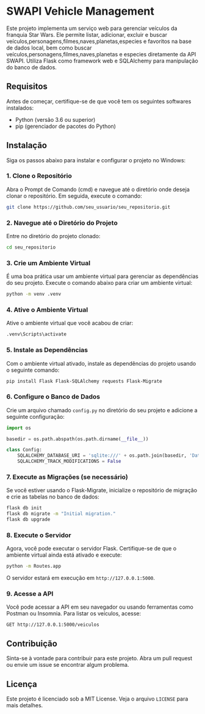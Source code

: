 
# SWAPI Vehicle Management

Este projeto implementa um serviço web para gerenciar veículos da franquia Star Wars. Ele permite listar, adicionar, excluir e buscar veículos,personagens,filmes,naves,planetas,especies e favoritos na base de dados local, bem como buscar veículos,personagens,filmes,naves,planetas e especies diretamente da API SWAPI. Utiliza Flask como framework web e SQLAlchemy para manipulação do banco de dados.

## Requisitos

Antes de começar, certifique-se de que você tem os seguintes softwares instalados:

- Python (versão 3.6 ou superior)
- pip (gerenciador de pacotes do Python)

## Instalação

Siga os passos abaixo para instalar e configurar o projeto no Windows:

### 1. Clone o Repositório

Abra o Prompt de Comando (cmd) e navegue até o diretório onde deseja clonar o repositório. Em seguida, execute o comando:

```bash
git clone https://github.com/seu_usuario/seu_repositorio.git
```

### 2. Navegue até o Diretório do Projeto

Entre no diretório do projeto clonado:

```bash
cd seu_repositorio
```

### 3. Crie um Ambiente Virtual

É uma boa prática usar um ambiente virtual para gerenciar as dependências do seu projeto. Execute o comando abaixo para criar um ambiente virtual:

```bash
python -m venv .venv
```

### 4. Ative o Ambiente Virtual

Ative o ambiente virtual que você acabou de criar:

```bash
.venv\Scripts\activate
```

### 5. Instale as Dependências

Com o ambiente virtual ativado, instale as dependências do projeto usando o seguinte comando:

```bash
pip install Flask Flask-SQLAlchemy requests Flask-Migrate
```

### 6. Configure o Banco de Dados

Crie um arquivo chamado `config.py` no diretório do seu projeto e adicione a seguinte configuração:

```python
import os

basedir = os.path.abspath(os.path.dirname(__file__))

class Config:
    SQLALCHEMY_DATABASE_URI = 'sqlite:///' + os.path.join(basedir, 'Database.db')
    SQLALCHEMY_TRACK_MODIFICATIONS = False
```

### 7. Execute as Migrações (se necessário)

Se você estiver usando o Flask-Migrate, inicialize o repositório de migração e crie as tabelas no banco de dados:

```bash
flask db init
flask db migrate -m "Initial migration."
flask db upgrade
```

### 8. Execute o Servidor

Agora, você pode executar o servidor Flask. Certifique-se de que o ambiente virtual ainda está ativado e execute:

```bash
python -m Routes.app
```

O servidor estará em execução em `http://127.0.0.1:5000`.

### 9. Acesse a API

Você pode acessar a API em seu navegador ou usando ferramentas como Postman ou Insomnia. Para listar os veículos, acesse:

```
GET http://127.0.0.1:5000/veiculos
```

## Contribuição

Sinta-se à vontade para contribuir para este projeto. Abra um pull request ou envie um issue se encontrar algum problema.

## Licença

Este projeto é licenciado sob a MIT License. Veja o arquivo `LICENSE` para mais detalhes.
